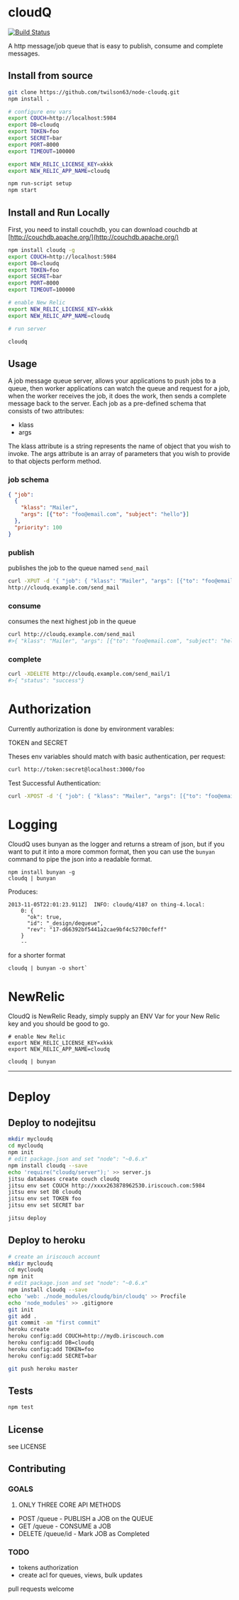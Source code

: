 # cloudQ 

[![Build Status](https://secure.travis-ci.org/twilson63/node-cloudq.png)](http://travis-ci.org/twilson63/node-cloudq)

A http message/job queue that is easy to publish, consume and complete messages.

## Install from source

``` sh
git clone https://github.com/twilson63/node-cloudq.git
npm install .

# configure env vars
export COUCH=http://localhost:5984
export DB=cloudq
export TOKEN=foo
export SECRET=bar
export PORT=8000
export TIMEOUT=100000

export NEW_RELIC_LICENSE_KEY=xkkk
export NEW_RELIC_APP_NAME=cloudq 

npm run-script setup
npm start
```

## Install and Run Locally

First, you need to install couchdb, you can download couchdb at [http://couchdb.apache.org/](http://couchdb.apache.org/)

``` sh
npm install cloudq -g
export COUCH=http://localhost:5984
export DB=cloudq
export TOKEN=foo
export SECRET=bar
export PORT=8000
export TIMEOUT=100000

# enable New Relic
export NEW_RELIC_LICENSE_KEY=xkkk
export NEW_RELIC_APP_NAME=cloudq 

# run server

cloudq
```

## Usage

A job message queue server, allows your applications to push jobs to a queue, then
worker applications can watch the queue and request for a job, when the worker
receives the job, it does the work, then sends a complete message back to the server.  Each job as a pre-defined schema that consists of two attributes:

* klass
* args

The klass attribute is a string represents the name of object that you wish to invoke.
The args attribute is an array of parameters that you wish to provide to that objects perform method.

### job schema

``` json
{ "job":
  {
    "klass": "Mailer",
    "args": [{"to": "foo@email.com", "subject": "hello"}]
  },
  "priority": 100
}
```

### publish 

publishes the job to the queue named `send_mail`

``` sh
curl -XPUT -d '{ "job": { "klass": "Mailer", "args": [{"to": "foo@email.com", "subject": "hello"}]}}'
http://cloudq.example.com/send_mail
```

### consume 

consumes the next highest job in the queue

``` sh
curl http://cloudq.example.com/send_mail
#>{ "klass": "Mailer", "args": [{"to": "foo@email.com", "subject": "hello"}], "id": "1"}
```

### complete

``` sh
curl -XDELETE http://cloudq.example.com/send_mail/1
#>{ "status": "success"}
```

# Authorization

Currently authorization is done by environment varables:

TOKEN and SECRET

Theses env variables should match with basic authentication, per request:

``` sh
curl http://token:secret@localhost:3000/foo
``` 

Test Successful Authentication:

``` sh
curl -XPOST -d '{ "job": { "klass": "Mailer", "args": [{"to": "foo@email.com", "subject": "hello"}]}}' http://token:secret@cloudq.example.com/send_mail
```

# Logging

CloudQ uses bunyan as the logger and returns a stream of json, but if you want to put it into a more common format, then you can use the `bunyan` command to pipe the json into a readable format.

```
npm install bunyan -g
cloudq | bunyan

```
Produces:

```
2013-11-05T22:01:23.911Z]  INFO: cloudq/4187 on thing-4.local:
    0: {
      "ok": true,
      "id": "_design/dequeue",
      "rev": "17-d66392bf5441a2cae9bf4c52700cfeff"
    }
    --
```

for a shorter format

```
cloudq | bunyan -o short`
```

# NewRelic

CloudQ is NewRelic Ready, simply supply an ENV Var for your New Relic key and you should be good to go.

```
# enable New Relic
export NEW_RELIC_LICENSE_KEY=xkkk
export NEW_RELIC_APP_NAME=cloudq 

cloudq | bunyan
```

---

# Deploy

## Deploy to nodejitsu

``` sh
mkdir mycloudq
cd mycloudq
npm init
# edit package.json and set "node": "~0.6.x"
npm install cloudq --save
echo 'require("cloudq/server");' >> server.js
jitsu databases create couch cloudq
jitsu env set COUCH http://xxxx263878962530.iriscouch.com:5984
jitsu env set DB cloudq
jitsu env set TOKEN foo
jitsu env set SECRET bar

jitsu deploy
```

## Deploy to heroku
``` sh
# create an iriscouch account
mkdir mycloudq
cd mycloudq
npm init
# edit package.json and set "node": "~0.6.x"
npm install cloudq --save
echo 'web: ./node_modules/cloudq/bin/cloudq' >> Procfile
echo 'node_modules' >> .gitignore
git init
git add .
git commit -am "first commit"
heroku create
heroku config:add COUCH=http://mydb.iriscouch.com
heroku config:add DB=cloudq
heroku config:add TOKEN=foo
heroku config:add SECRET=bar

git push heroku master
```

## Tests

``` sh
npm test
```

## License

see LICENSE

## Contributing

### GOALS

1. ONLY THREE CORE API METHODS

* POST /queue - PUBLISH a JOB on the QUEUE
* GET /queue - CONSUME a JOB
* DELETE /queue/id - Mark JOB as Completed

### TODO

* tokens authorization
* create acl for queues, views, bulk updates

pull requests welcome
